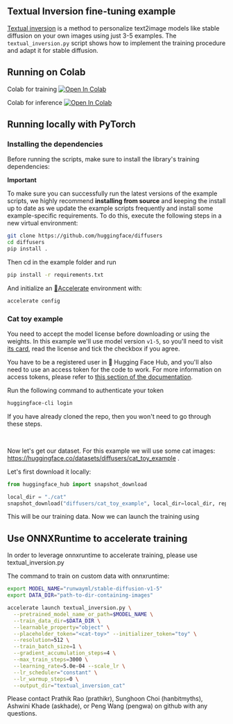 ## Textual Inversion fine-tuning example

[Textual inversion](https://arxiv.org/abs/2208.01618) is a method to personalize text2image models like stable diffusion on your own images using just 3-5 examples.
The `textual_inversion.py` script shows how to implement the training procedure and adapt it for stable diffusion.

## Running on Colab

Colab for training
[![Open In Colab](https://colab.research.google.com/assets/colab-badge.svg)](https://colab.research.google.com/github/huggingface/notebooks/blob/main/diffusers/sd_textual_inversion_training.ipynb)

Colab for inference
[![Open In Colab](https://colab.research.google.com/assets/colab-badge.svg)](https://colab.research.google.com/github/huggingface/notebooks/blob/main/diffusers/stable_conceptualizer_inference.ipynb)

## Running locally with PyTorch
### Installing the dependencies

Before running the scripts, make sure to install the library's training dependencies:

**Important**

To make sure you can successfully run the latest versions of the example scripts, we highly recommend **installing from source** and keeping the install up to date as we update the example scripts frequently and install some example-specific requirements. To do this, execute the following steps in a new virtual environment:
```bash
git clone https://github.com/huggingface/diffusers
cd diffusers
pip install .
```

Then cd in the example folder  and run
```bash
pip install -r requirements.txt
```

And initialize an [🤗Accelerate](https://github.com/huggingface/accelerate/) environment with:

```bash
accelerate config
```


### Cat toy example

You need to accept the model license before downloading or using the weights. In this example we'll use model version `v1-5`, so you'll need to visit [its card](https://huggingface.co/runwayml/stable-diffusion-v1-5), read the license and tick the checkbox if you agree.

You have to be a registered user in 🤗 Hugging Face Hub, and you'll also need to use an access token for the code to work. For more information on access tokens, please refer to [this section of the documentation](https://huggingface.co/docs/hub/security-tokens).

Run the following command to authenticate your token

```bash
huggingface-cli login
```

If you have already cloned the repo, then you won't need to go through these steps.

<br>

Now let's get our dataset. For this example we will use some cat images: https://huggingface.co/datasets/diffusers/cat_toy_example .

Let's first download it locally:

```py
from huggingface_hub import snapshot_download

local_dir = "./cat"
snapshot_download("diffusers/cat_toy_example", local_dir=local_dir, repo_type="dataset", ignore_patterns=".gitattributes")
```

This will be our training data.
Now we can launch the training using

## Use ONNXRuntime to accelerate training
In order to leverage onnxruntime to accelerate training, please use textual_inversion.py

The command to train on custom data with onnxruntime:

```bash
export MODEL_NAME="runwayml/stable-diffusion-v1-5"
export DATA_DIR="path-to-dir-containing-images"

accelerate launch textual_inversion.py \
  --pretrained_model_name_or_path=$MODEL_NAME \
  --train_data_dir=$DATA_DIR \
  --learnable_property="object" \
  --placeholder_token="<cat-toy>" --initializer_token="toy" \
  --resolution=512 \
  --train_batch_size=1 \
  --gradient_accumulation_steps=4 \
  --max_train_steps=3000 \
  --learning_rate=5.0e-04 --scale_lr \
  --lr_scheduler="constant" \
  --lr_warmup_steps=0 \
  --output_dir="textual_inversion_cat"
```

Please contact Prathik Rao (prathikr), Sunghoon Choi (hanbitmyths), Ashwini Khade (askhade), or Peng Wang (pengwa) on github with any questions.
